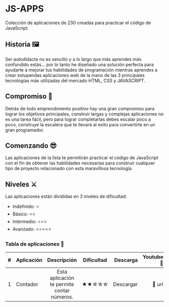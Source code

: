 # JS-APPS

Colección de aplicaciones de 230 creadas para practicar el código de JavaScript.

## Historia 🖼️

Ser autodidacta no es sencillo y a lo largo que más aprendes más confundido estás... por lo tanto he diseñado una solución perfecta para ayudarte a mejorar tus habilidades de programación mientras aprendes a crear estupendas aplicaciones web de la mano de las 3 principales tecnologías más utilizadas del mercado HTML, CSS y JAVASCRIPT.

## Compromiso 📅

Detrás de todo emprendimiento positivo hay una gran compromiso para lograr los objetivos principales, construir largas y complejas aplicaciones no es una tarea fácil, pero para lograr completarlas debes escalar poco a poco, construye la escalera que te llevará al exito para convertirte en un gran programador.

## Comenzando 😎

Las aplicaciones de la lista te permitirán practicar el código de JavaScript con el fin de obtener las habilidades necesarias para construir cualquier tipo de proyecto relacionado con esta maravillosa tecnología.

## Niveles ⚔️

Las aplicaciones están divididas en 3 niveles de dificultad:

*  Indefinido:        ⭐
*  Básico:           ⭐⭐
*  Intermedio:      ⭐⭐⭐
*  Avanzado:      ⭐⭐⭐⭐⭐

### Tabla de aplicaciones 💎
 
|  #                |  Aplicación                |  Descripción                                | Dificultad    | Descarga      | Youtube 👀  |    
| -------------     | -------------              |:-------------:                              |:-------------:| -----:        |-----:        |
| 1                 | Contador                   | Esta aplicación te permite contar números.  |  ★★☆☆☆     | Descargar      |🔗 url           |



